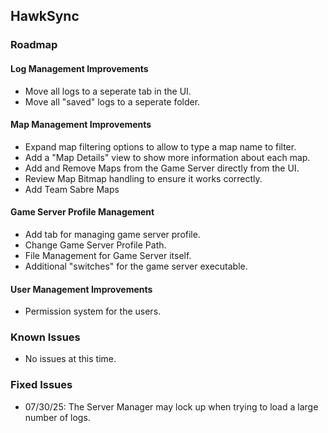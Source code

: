 ## HawkSync

### Roadmap

#### Log Management Improvements
- Move all logs to a seperate tab in the UI.
- Move all "saved" logs to a seperate folder.

#### Map Management Improvements
- Expand map filtering options to allow to type a map name to filter.
- Add a "Map Details" view to show more information about each map.
- Add and Remove Maps from the Game Server directly from the UI.
- Review Map Bitmap handling to ensure it works correctly.
- Add Team Sabre Maps

#### Game Server Profile Management
- Add tab for managing game server profile.
- Change Game Server Profile Path.
- File Management for Game Server itself.
- Additional "switches" for the game server executable.

#### User Management Improvements
- Permission system for the users.

### Known Issues
- No issues at this time.

### Fixed Issues
 - 07/30/25: The Server Manager may lock up when trying to load a large number of logs.
